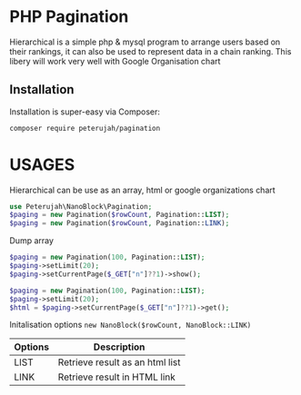# PHP Pagination 

Hierarchical is a simple php & mysql program to arrange users based on their rankings, it can also be used to represent data in a chain ranking.
This libery will work very well with Google Organisation chart


## Installation

Installation is super-easy via Composer:
```md
composer require peterujah/pagination
```

# USAGES

Hierarchical can be use as an array, html or google organizations chart

  ```php 
  use Peterujah\NanoBlock\Pagination;
  $paging = new Pagination($rowCount, Pagination::LIST);
  $paging = new Pagination($rowCount, Pagination::LINK);
  ```
  
  Dump array 
  
   ```php 
   $paging = new Pagination(100, Pagination::LIST);
   $paging->setLimit(20);
   $paging->setCurrentPage($_GET["n"]??1)->show();
   ```
   
   ```php 
   $paging = new Pagination(100, Pagination::LIST);
   $paging->setLimit(20);
   $html = $paging->setCurrentPage($_GET["n"]??1)->get();
   ```
   

Initalisation options `new NanoBlock($rowCount, NanoBlock::LINK)`

| Options         | Description                                                                         |
|-----------------|-------------------------------------------------------------------------------------|
| LIST            | Retrieve result as an html list                                                     |
| LINK            | Retrieve result in HTML link                                                        |

